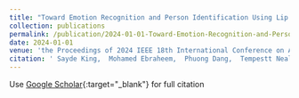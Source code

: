 ```yaml
---
title: "Toward Emotion Recognition and Person Identification Using Lip Movement from Wireless Signals: A Preliminary Study"
collection: publications
permalink: /publication/2024-01-01-Toward-Emotion-Recognition-and-Person-Identification-Using-Lip-Movement-from-Wireless-Signals-A-Preliminary-Study
date: 2024-01-01
venue: 'the Proceedings of 2024 IEEE 18th International Conference on Automatic Face and Gesture Recognition (FG)'
citation: ' Sayde King,  Mohamed Ebraheem,  Phuong Dang,  Tempestt Neal, &quot;Toward Emotion Recognition and Person Identification Using Lip Movement from Wireless Signals: A Preliminary Study.&quot; In the proceedings of 2024 IEEE 18th International Conference on Automatic Face and Gesture Recognition (FG), 2024.'
---
```

Use [Google Scholar](https://scholar.google.com/scholar?q=Toward+Emotion+Recognition+and+Person+Identification+Using+Lip+Movement+from+Wireless+Signals:+A+Preliminary+Study){:target="_blank"} for full citation